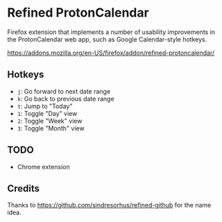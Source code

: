# Refined ProtonCalendar

Firefox extension that implements a number of usability improvements in the ProtonCalendar web app, such as Google Calendar-style hotkeys.

https://addons.mozilla.org/en-US/firefox/addon/refined-protoncalendar/

## Hotkeys

* `j`: Go forward to next date range
* `k`: Go back to previous date range
* `t`: Jump to "Today"
* `1`: Toggle "Day" view
* `2`: Toggle "Week" view
* `3`: Toggle "Month" view

## TODO

* Chrome extension

## Credits

Thanks to https://github.com/sindresorhus/refined-github for the name idea.
